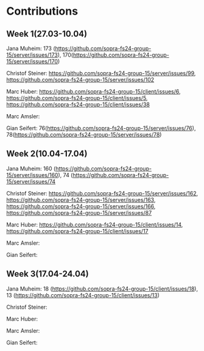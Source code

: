 # Contributions
## Week 1(27.03-10.04)
Jana Muheim: 173 (https://github.com/sopra-fs24-group-15/server/issues/173), 170(https://github.com/sopra-fs24-group-15/server/issues/170)

Christof Steiner: https://github.com/sopra-fs24-group-15/server/issues/99, https://github.com/sopra-fs24-group-15/server/issues/102

Marc Huber: https://github.com/sopra-fs24-group-15/client/issues/6, https://github.com/sopra-fs24-group-15/client/issues/5, https://github.com/sopra-fs24-group-15/client/issues/38

Marc Amsler:

Gian Seifert: 76(https://github.com/sopra-fs24-group-15/server/issues/76), 78(https://github.com/sopra-fs24-group-15/server/issues/78)

## Week 2(10.04-17.04)
Jana Muheim: 160 (https://github.com/sopra-fs24-group-15/server/issues/160), 74 (https://github.com/sopra-fs24-group-15/server/issues/74

Christof Steiner: https://github.com/sopra-fs24-group-15/server/issues/162, https://github.com/sopra-fs24-group-15/server/issues/163, https://github.com/sopra-fs24-group-15/server/issues/166, https://github.com/sopra-fs24-group-15/server/issues/87

Marc Huber: https://github.com/sopra-fs24-group-15/client/issues/14, https://github.com/sopra-fs24-group-15/client/issues/17

Marc Amsler:

Gian Seifert: 

## Week 3(17.04-24.04)
Jana Muheim: 18 (https://github.com/sopra-fs24-group-15/client/issues/18), 13 (https://github.com/sopra-fs24-group-15/client/issues/13)

Christof Steiner: 

Marc Huber: 

Marc Amsler:

Gian Seifert: 
